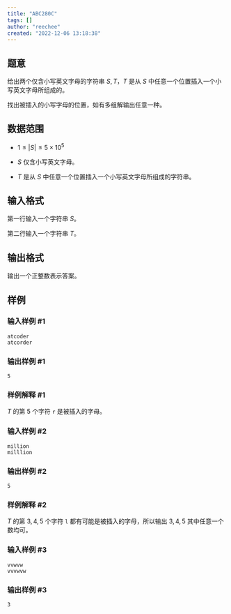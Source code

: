 ```yaml
---
title: "ABC280C"
tags: []
author: "reechee"
created: "2022-12-06 13:18:38"
---
```


## 题意

给出两个仅含小写英文字母的字符串 $S,T$，$T$ 是从 $S$ 中任意一个位置插入一个小写英文字母所组成的。

找出被插入的小写字母的位置，如有多组解输出任意一种。

## 数据范围

- $1 \leq |S| \leq 5 \times 10^5$

- $S$ 仅含小写英文字母。

- $T$ 是从 $S$ 中任意一个位置插入一个小写英文字母所组成的字符串。

## 输入格式

第一行输入一个字符串 $S$。

第二行输入一个字符串 $T$。

## 输出格式

输出一个正整数表示答案。

## 样例

### 输入样例 #1

```
atcoder
atcorder
```

### 输出样例 #1

```
5
```

### 样例解释 #1

$T$ 的第 $5$ 个字符 `r` 是被插入的字母。

### 输入样例 #2

```
million
milllion
```

### 输出样例 #2

```
5
```

### 样例解释 #2

$T$ 的第 $3,4,5$ 个字符 `l` 都有可能是被插入的字母，所以输出 $3,4,5$ 其中任意一个数均可。

### 输入样例 #3

```
vvwvw
vvvwvw
```

### 输出样例 #3

```
3
```
